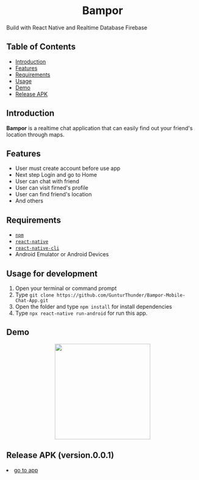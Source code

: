 <h1 align="center">Bampor</h1>
<p align="left">
  Build with React Native and Realtime Database Firebase
</p>

## Table of Contents

- [Introduction](#introduction)
- [Features](#features)
- [Requirements](#requirements)
- [Usage](#usage-for-development)
- [Demo](#demo)
- [Release APK](#release-apk)
## Introduction
<b>Bampor</b> is a realtime chat application that can easily find out your friend's location through maps.

## Features
* User must create account before use app
* Next step Login and go to Home
* User can chat with friend
* User can visit firned's profile
* User can find friend's location
* And others

## Requirements
* [`npm`](https://www.npmjs.com/get-npm)
* [`react-native`](https://facebook.github.io/react-native/docs/getting-started)
* [`react-native-cli`](https://facebook.github.io/react-native/docs/getting-started)
* Android Emulator or Android Devices

## Usage for development
1. Open your terminal or command prompt
2. Type `git clone https://github.com/GunturThunder/Bampor-Mobile-Chat-App.git`
3. Open the folder and type `npm install` for install dependencies
4. Type `npx react-native run-android` for run this app.

## Demo
<div align="center">
    <img width="250" src="https://github.com/GunturThunder/Bampor-Mobile-Chat-App/blob/master/src/pake.gif?raw=true">   
</div>

## Release APK (version.0.0.1)
<li class="app"><a href="https://firebasestorage.googleapis.com/v0/b/bampor-a3faa.appspot.com/o/apk%2Fbampor.apk?alt=media&token=0fcd57c1-1d91-47b5-9311-5f6af4b3c17f" target="_blank">go to app</a></li>
